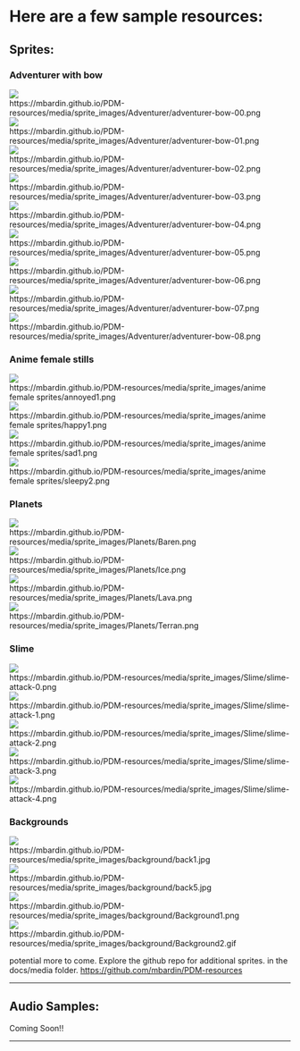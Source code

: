 # Here are a few sample resources:

## Sprites:

### Adventurer with bow

<img src="sprite_images/Adventurer/adventurer-bow-00.png"/>
<div> </div>
https://mbardin.github.io/PDM-resources/media/sprite_images/Adventurer/adventurer-bow-00.png
<div> </div>
<img src="sprite_images/Adventurer/adventurer-bow-01.png"/>
<div> </div>
https://mbardin.github.io/PDM-resources/media/sprite_images/Adventurer/adventurer-bow-01.png
<div> </div>
<img src="sprite_images/Adventurer/adventurer-bow-02.png"/>
<div> </div>
https://mbardin.github.io/PDM-resources/media/sprite_images/Adventurer/adventurer-bow-02.png
<div> </div>
<img src="sprite_images/Adventurer/adventurer-bow-03.png"/>
<div> </div>
https://mbardin.github.io/PDM-resources/media/sprite_images/Adventurer/adventurer-bow-03.png
<div> </div>
<img src="sprite_images/Adventurer/adventurer-bow-04.png"/>
<div> </div>
https://mbardin.github.io/PDM-resources/media/sprite_images/Adventurer/adventurer-bow-04.png
<div> </div>
<img src="sprite_images/Adventurer/adventurer-bow-05.png"/>
<div> </div>
https://mbardin.github.io/PDM-resources/media/sprite_images/Adventurer/adventurer-bow-05.png
<div> </div>
<img src="sprite_images/Adventurer/adventurer-bow-06.png"/>
<div> </div>
https://mbardin.github.io/PDM-resources/media/sprite_images/Adventurer/adventurer-bow-06.png
<div> </div>
<img src="sprite_images/Adventurer/adventurer-bow-07.png"/>
<div> </div>
https://mbardin.github.io/PDM-resources/media/sprite_images/Adventurer/adventurer-bow-07.png
<div> </div>
<img src="sprite_images/Adventurer/adventurer-bow-08.png"/>
<div> </div>
https://mbardin.github.io/PDM-resources/media/sprite_images/Adventurer/adventurer-bow-08.png
<div> </div>

### Anime female stills

<img src="sprite_images/anime female sprites/annoyed1.png"/>
<div> </div>
https://mbardin.github.io/PDM-resources/media/sprite_images/anime female sprites/annoyed1.png
<div> </div>
<img src="sprite_images/anime female sprites/happy1.png"/>
<div> </div>
https://mbardin.github.io/PDM-resources/media/sprite_images/anime female sprites/happy1.png
<div> </div>
<img src="sprite_images/anime female sprites/sad1.png"/>
<div> </div>
https://mbardin.github.io/PDM-resources/media/sprite_images/anime female sprites/sad1.png
<div> </div>
<img src="sprite_images/anime female sprites/sleepy2.png"/>
<div> </div>
https://mbardin.github.io/PDM-resources/media/sprite_images/anime female sprites/sleepy2.png
<div> </div>

### Planets

<img src="sprite_images/Planets/Baren.png"/>
<div> </div>
https://mbardin.github.io/PDM-resources/media/sprite_images/Planets/Baren.png
<div> </div>
<img src="sprite_images/Planets/Ice.png"/>
<div> </div>
https://mbardin.github.io/PDM-resources/media/sprite_images/Planets/Ice.png
<div> </div>
<img src="sprite_images/Planets/Lava.png"/>
<div> </div>
https://mbardin.github.io/PDM-resources/media/sprite_images/Planets/Lava.png
<div> </div>
<img src="sprite_images/Planets/Terran.png"/>
<div> </div>
https://mbardin.github.io/PDM-resources/media/sprite_images/Planets/Terran.png
<div> </div>

### Slime

<img src="sprite_images/Slime/slime-attack-0.png"/>
<div> </div>
https://mbardin.github.io/PDM-resources/media/sprite_images/Slime/slime-attack-0.png
<div> </div>
<img src="sprite_images/Slime/slime-attack-1.png"/>
<div> </div>
https://mbardin.github.io/PDM-resources/media/sprite_images/Slime/slime-attack-1.png
<div> </div>
<img src="sprite_images/Slime/slime-attack-2.png"/>
<div> </div>
https://mbardin.github.io/PDM-resources/media/sprite_images/Slime/slime-attack-2.png
<div> </div>
<img src="sprite_images/Slime/slime-attack-3.png"/>
<div> </div>
https://mbardin.github.io/PDM-resources/media/sprite_images/Slime/slime-attack-3.png
<div> </div>
<img src="sprite_images/Slime/slime-attack-4.png"/>
<div> </div>
https://mbardin.github.io/PDM-resources/media/sprite_images/Slime/slime-attack-4.png
<div> </div>

### Backgrounds

<img src="sprite_images/background/back2.jpg"/>
<div> </div>
https://mbardin.github.io/PDM-resources/media/sprite_images/background/back1.jpg
<div> </div>
<img src="sprite_images/background/back5.jpg"/>
<div> </div>
https://mbardin.github.io/PDM-resources/media/sprite_images/background/back5.jpg
<div> </div>
<img src="sprite_images/background/Background1.png"/>
<div> </div>
https://mbardin.github.io/PDM-resources/media/sprite_images/background/Background1.png
<div> </div>
<img src="sprite_images/background/Background2.gif"/>
<div> </div>
https://mbardin.github.io/PDM-resources/media/sprite_images/background/Background2.gif
<div> </div>


potential more to come. Explore the github repo for additional sprites. in the docs/media folder. https://github.com/mbardin/PDM-resources

---

## Audio Samples:

Coming Soon!!

---
